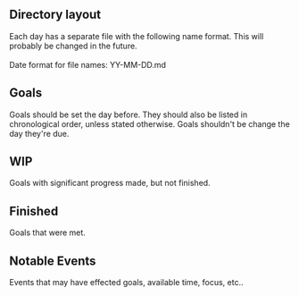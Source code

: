 ## Directory layout
Each day has a separate file with the following name format.
This will probably be changed in the future.\
\
Date format for file names: YY-MM-DD.md

## Goals
Goals should be set the day before.
They should also be listed in chronological order, unless stated otherwise.
Goals shouldn't be change the day they're due.

## WIP
Goals with significant progress made, but not finished.

## Finished
Goals that were met.

## Notable Events
Events that may have effected goals, available time, focus, etc..

